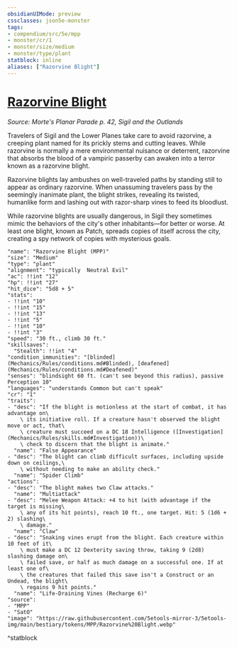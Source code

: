 ```yaml
---
obsidianUIMode: preview
cssclasses: json5e-monster
tags:
- compendium/src/5e/mpp
- monster/cr/1
- monster/size/medium
- monster/type/plant
statblock: inline
aliases: ["Razorvine Blight"]
---
```

# [Razorvine Blight](Mechanics\bestiary\plant/razorvine-blight-mpp.md)
*Source: Morte's Planar Parade p. 42, Sigil and the Outlands*  

Travelers of Sigil and the Lower Planes take care to avoid razorvine, a creeping plant named for its prickly stems and cutting leaves. While razorvine is normally a mere environmental nuisance or deterrent, razorvine that absorbs the blood of a vampiric passerby can awaken into a terror known as a razorvine blight.

Razorvine blights lay ambushes on well-traveled paths by standing still to appear as ordinary razorvine. When unassuming travelers pass by the seemingly inanimate plant, the blight strikes, revealing its twisted, humanlike form and lashing out with razor-sharp vines to feed its bloodlust.

While razorvine blights are usually dangerous, in Sigil they sometimes mimic the behaviors of the city's other inhabitants—for better or worse. At least one blight, known as Patch, spreads copies of itself across the city, creating a spy network of copies with mysterious goals.

```statblock
"name": "Razorvine Blight (MPP)"
"size": "Medium"
"type": "plant"
"alignment": "typically  Neutral Evil"
"ac": !!int "12"
"hp": !!int "27"
"hit_dice": "5d8 + 5"
"stats":
- !!int "10"
- !!int "15"
- !!int "13"
- !!int "5"
- !!int "10"
- !!int "3"
"speed": "30 ft., climb 30 ft."
"skillsaves":
  "Stealth": !!int "4"
"condition_immunities": "[blinded](Mechanics/Rules/conditions.md#Blinded), [deafened](Mechanics/Rules/conditions.md#Deafened)"
"senses": "blindsight 60 ft. (can't see beyond this radius), passive Perception 10"
"languages": "understands Common but can't speak"
"cr": "1"
"traits":
- "desc": "If the blight is motionless at the start of combat, it has advantage on\
    \ its initiative roll. If a creature hasn't observed the blight move or act, that\
    \ creature must succeed on a DC 18 Intelligence ([Investigation](Mechanics/Rules/skills.md#Investigation))\
    \ check to discern that the blight is animate."
  "name": "False Appearance"
- "desc": "The blight can climb difficult surfaces, including upside down on ceilings,\
    \ without needing to make an ability check."
  "name": "Spider Climb"
"actions":
- "desc": "The blight makes two Claw attacks."
  "name": "Multiattack"
- "desc": "Melee Weapon Attack: +4 to hit (with advantage if the target is missing\
    \ any of its hit points), reach 10 ft., one target. Hit: 5 (1d6 + 2) slashing\
    \ damage."
  "name": "Claw"
- "desc": "Snaking vines erupt from the blight. Each creature within 10 feet of it\
    \ must make a DC 12 Dexterity saving throw, taking 9 (2d8) slashing damage on\
    \ failed save, or half as much damage on a successful one. If at least one of\
    \ the creatures that failed this save isn't a Construct or an Undead, the blight\
    \ regains 9 hit points."
  "name": "Life-Draining Vines (Recharge 6)"
"source":
- "MPP"
- "SatO"
"image": "https://raw.githubusercontent.com/5etools-mirror-3/5etools-img/main/bestiary/tokens/MPP/Razorvine%20Blight.webp"
```
^statblock